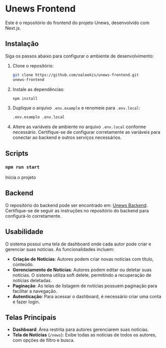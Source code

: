 # Unews Frontend

Este é o repositório do frontend do projeto Unews, desenvolvido com Next.js.

## Instalação

Siga os passos abaixo para configurar o ambiente de desenvolvimento:

1. Clone o repositório:
    ```bash
    git clone https://github.com/oaleekis/unews-frontend.git
    unews-frontend
    ```

2. Instale as dependências:
    ```bash
    npm install
    ```

3. Duplique o arquivo `.env.example` e renomeie para `.env.local`:
    ```bash
    .env.example .env.local
    ```

4. Altere as variáveis de ambiente no arquivo `.env.local` conforme necessário. Certifique-se de configurar corretamente as variáveis para conectar ao backend e outros serviços necessários.

## Scripts 

### `npm run start`

Inicia o projeto

## Backend

O repositório do backend pode ser encontrado em: [Unews Backend](https://github.com/oaleekis/unews-backend). Certifique-se de seguir as instruções no repositório do backend para configurá-lo corretamente.

## Usabilidade

O sistema possui uma tela de dashboard onde cada autor pode criar e gerenciar suas notícias. As funcionalidades incluem:

- **Criação de Notícias**: Autores podem criar novas notícias com título, conteúdo.
- **Gerenciamento de Notícias**: Autores podem editar ou deletar suas notícias. O sistema utiliza soft delete, permitindo a recuperação de notícias deletadas.
- **Paginação**: As telas de listagem de notícias possuem paginação para facilitar a navegação.
- **Autenticação**: Para acessar o dashboard, é necessário criar uma conta e fazer login.

## Telas Principais

- **Dashboard**: Área restrita para autores gerenciarem suas notícias.
- **Tela de Notícias** (`/news`): Exibe todas as notícias de todos os autores, com opções de filtro e busca.
